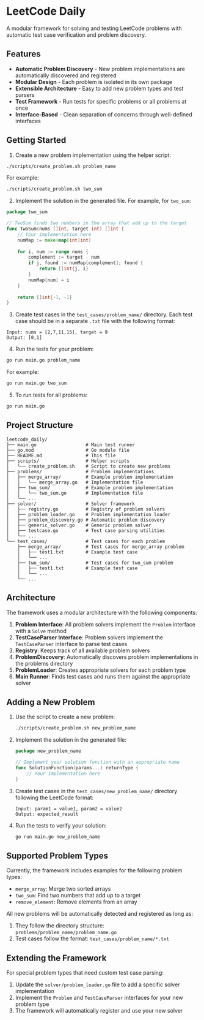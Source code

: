 # LeetCode Daily

A modular framework for solving and testing LeetCode problems with automatic test case verification and problem discovery.

## Features

- **Automatic Problem Discovery** - New problem implementations are automatically discovered and registered
- **Modular Design** - Each problem is isolated in its own package
- **Extensible Architecture** - Easy to add new problem types and test parsers
- **Test Framework** - Run tests for specific problems or all problems at once
- **Interface-Based** - Clean separation of concerns through well-defined interfaces

## Getting Started

1. Create a new problem implementation using the helper script:

```bash
./scripts/create_problem.sh problem_name
```

For example:

```bash
./scripts/create_problem.sh two_sum
```

2. Implement the solution in the generated file. For example, for `two_sum`:

```go
package two_sum

// TwoSum finds two numbers in the array that add up to the target
func TwoSum(nums []int, target int) []int {
    // Your implementation here
    numMap := make(map[int]int)
    
    for i, num := range nums {
        complement := target - num
        if j, found := numMap[complement]; found {
            return []int{j, i}
        }
        numMap[num] = i
    }
    
    return []int{-1, -1}
}
```

3. Create test cases in the `test_cases/problem_name/` directory. Each test case should be in a separate `.txt` file with the following format:

```
Input: nums = [2,7,11,15], target = 9
Output: [0,1]
```

4. Run the tests for your problem:

```bash
go run main.go problem_name
```

For example:

```bash
go run main.go two_sum
```

5. To run tests for all problems:

```bash
go run main.go
```

## Project Structure

```
leetcode_daily/
├── main.go                  # Main test runner
├── go.mod                   # Go module file
├── README.md                # This file
├── scripts/                 # Helper scripts
│   └── create_problem.sh    # Script to create new problems
├── problems/                # Problem implementations
│   ├── merge_array/         # Example problem implementation
│   │   └── merge_array.go   # Implementation file
│   ├── two_sum/             # Example problem implementation
│   │   └── two_sum.go       # Implementation file
│   └── ...
├── solver/                  # Solver framework
│   ├── registry.go          # Registry of problem solvers
│   ├── problem_loader.go    # Problem implementation loader
│   ├── problem_discovery.go # Automatic problem discovery
│   ├── generic_solver.go    # Generic problem solver
│   ├── testcase.go          # Test case parsing utilities
│   └── ...
└── test_cases/              # Test cases for each problem
    ├── merge_array/         # Test cases for merge_array problem
    │   ├── test1.txt        # Example test case
    │   └── ...
    ├── two_sum/             # Test cases for two_sum problem
    │   ├── test1.txt        # Example test case
    │   └── ...
    └── ...
```

## Architecture

The framework uses a modular architecture with the following components:

1. **Problem Interface**: All problem solvers implement the `Problem` interface with a `Solve` method
2. **TestCaseParser Interface**: Problem solvers implement the `TestCaseParser` interface to parse test cases
3. **Registry**: Keeps track of all available problem solvers
4. **ProblemDiscovery**: Automatically discovers problem implementations in the problems directory
5. **ProblemLoader**: Creates appropriate solvers for each problem type
6. **Main Runner**: Finds test cases and runs them against the appropriate solver

## Adding a New Problem

1. Use the script to create a new problem:
   ```bash
   ./scripts/create_problem.sh new_problem_name
   ```

2. Implement the solution in the generated file:
   ```go
   package new_problem_name
   
   // Implement your solution function with an appropriate name
   func SolutionFunction(params...) returnType {
       // Your implementation here
   }
   ```

3. Create test cases in the `test_cases/new_problem_name/` directory following the LeetCode format:
   ```
   Input: param1 = value1, param2 = value2
   Output: expected_result
   ```

4. Run the tests to verify your solution:
   ```bash
   go run main.go new_problem_name
   ```

## Supported Problem Types

Currently, the framework includes examples for the following problem types:

- `merge_array`: Merge two sorted arrays
- `two_sum`: Find two numbers that add up to a target
- `remove_element`: Remove elements from an array

All new problems will be automatically detected and registered as long as:

1. They follow the directory structure: `problems/problem_name/problem_name.go`
2. Test cases follow the format: `test_cases/problem_name/*.txt`

## Extending the Framework

For special problem types that need custom test case parsing:

1. Update the `solver/problem_loader.go` file to add a specific solver implementation
2. Implement the `Problem` and `TestCaseParser` interfaces for your new problem type
3. The framework will automatically register and use your new solver 